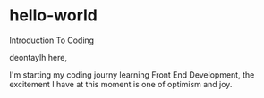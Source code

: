 # hello-world

Introduction To Coding

deontaylh here,

I'm starting my coding journy learning Front End Development, the excitement I have at this moment is one of optimism and joy.
